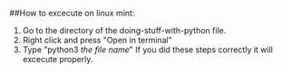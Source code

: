 ##How to excecute on linux mint:
1. Go to the directory of the doing-stuff-with-python file.
2. Right click and press "Open in terminal"
3. Type "python3 *the file name*"
If you did these steps correctly it will excecute properly.
